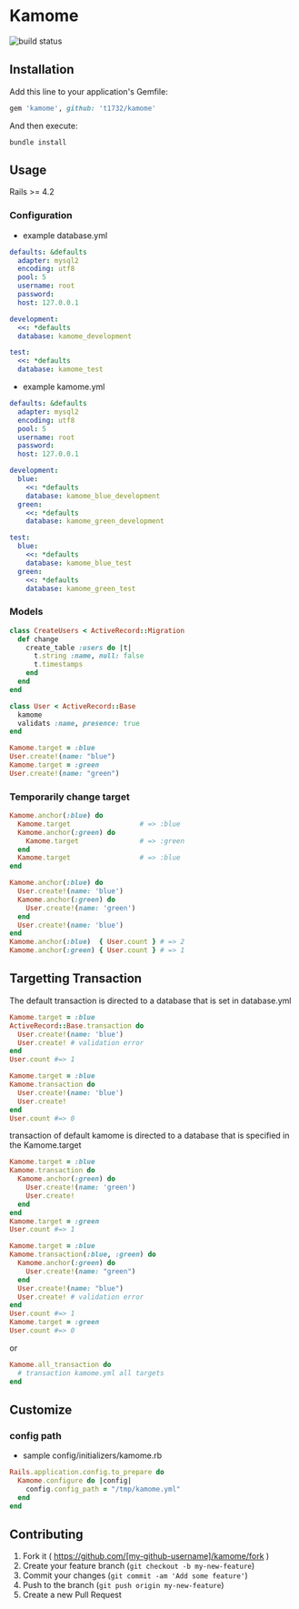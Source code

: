 # Kamome

![build status](https://circleci.com/gh/t1732/kamome.svg?style=shield&circle-token=fdf9c64cff4f286a7b20f12b77ed4779c2d06425)

## Installation

Add this line to your application's Gemfile:

```ruby
gem 'kamome', github: 't1732/kamome'
```

And then execute:

```
bundle install
```

## Usage

Rails >= 4.2

### Configuration

* example database.yml

```yaml
defaults: &defaults
  adapter: mysql2
  encoding: utf8
  pool: 5
  username: root
  password:
  host: 127.0.0.1

development:
  <<: *defaults
  database: kamome_development

test:
  <<: *defaults
  database: kamome_test
```

* example kamome.yml

```yaml
defaults: &defaults
  adapter: mysql2
  encoding: utf8
  pool: 5
  username: root
  password:
  host: 127.0.0.1

development:
  blue:
    <<: *defaults
    database: kamome_blue_development
  green:
    <<: *defaults
    database: kamome_green_development

test:
  blue:
    <<: *defaults
    database: kamome_blue_test
  green:
    <<: *defaults
    database: kamome_green_test
```

### Models

```ruby
class CreateUsers < ActiveRecord::Migration
  def change
    create_table :users do |t|
      t.string :name, null: false
      t.timestamps
    end
  end
end
```

```ruby
class User < ActiveRecord::Base
  kamome
  validats :name, presence: true
end
```

```ruby
Kamome.target = :blue
User.create!(name: "blue")
Kamome.target = :green
User.create!(name: "green")
```

### Temporarily change target

```ruby
Kamome.anchor(:blue) do
  Kamome.target                 # => :blue
  Kamome.anchor(:green) do
    Kamome.target               # => :green
  end
  Kamome.target                 # => :blue
end
```

```ruby
Kamome.anchor(:blue) do
  User.create!(name: 'blue')
  Kamome.anchor(:green) do
    User.create!(name: 'green')
  end
  User.create!(name: 'blue')
end
Kamome.anchor(:blue)  { User.count } # => 2
Kamome.anchor(:green) { User.count } # => 1
```

## Targetting Transaction

The default transaction is directed to a database that is set in database.yml

```ruby
Kamome.target = :blue
ActiveRecord::Base.transaction do
  User.create!(name: 'blue')
  User.create! # validation error
end
User.count #=> 1
```

```ruby
Kamome.target = :blue
Kamome.transaction do
  User.create!(name: 'blue')
  User.create!
end
User.count #=> 0
```

transaction of default kamome is directed to a database that is specified in the Kamome.target

```ruby
Kamome.target = :blue
Kamome.transaction do
  Kamome.anchor(:green) do
    User.create!(name: 'green')
    User.create!
  end
end
Kamome.target = :green
User.count #=> 1
```

```ruby
Kamome.target = :blue
Kamome.transaction(:blue, :green) do
  Kamome.anchor(:green) do
    User.create!(name: "green")
  end
  User.create!(name: "blue")
  User.create! # validation error
end
User.count #=> 1
Kamome.target = :green
User.count #=> 0
```

or

```ruby
Kamome.all_transaction do
  # transaction kamome.yml all targets
end
```

## Customize

### config path

* sample config/initializers/kamome.rb

```ruby
Rails.application.config.to_prepare do
  Kamome.configure do |config|
    config.config_path = "/tmp/kamome.yml"
  end
end
```

## Contributing

1. Fork it ( https://github.com/[my-github-username]/kamome/fork )
2. Create your feature branch (`git checkout -b my-new-feature`)
3. Commit your changes (`git commit -am 'Add some feature'`)
4. Push to the branch (`git push origin my-new-feature`)
5. Create a new Pull Request
